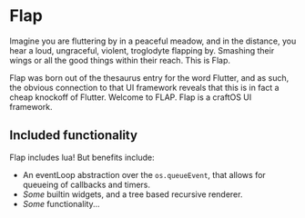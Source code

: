 
# Flap

Imagine you are fluttering by in a peaceful meadow, and in the distance, you hear a loud, ungraceful, violent, troglodyte flapping by. Smashing their wings or all the good things within their reach. This is Flap.

Flap was born out of the thesaurus entry for the word Flutter, and as such, the obvious connection to that UI framework reveals that this is in fact a cheap knockoff of Flutter. Welcome to FLAP. Flap is a craftOS UI framework.

## Included functionality

Flap includes lua! But benefits include:

- An eventLoop abstraction over the `os.queueEvent`, that allows for queueing of callbacks and timers.
- *Some* builtin widgets, and a tree based recursive renderer.
- *Some* functionality...
  